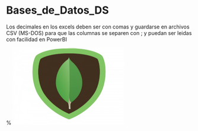 # Bases_de_Datos_DS

Los decimales en los excels deben ser con comas y guardarse en archivos CSV (MS-DOS) para que las columnas se separen con ;
y puedan ser leidas con facilidad en PowerBI

% ![](mongodb.png)

